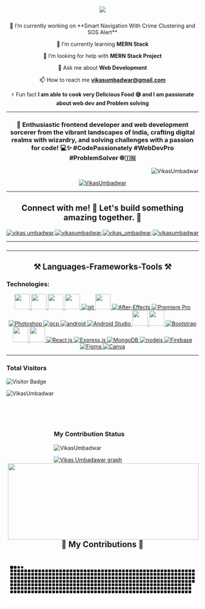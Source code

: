 <h1 align="center">
    <img src="https://readme-typing-svg.herokuapp.com/?font=Righteous&size=35&center=true&vCenter=true&width=500&height=70&duration=4000&lines=Hi+There!+👋;+I'm+Vikas+Umbadwar!;" />
</h1>
<div align = "center">
🔭 I’m currently working on **Smart Navigation With Crime Clustering and SOS Alert**
  
🌱 I’m currently learning **MERN Stack**

🤝 I’m looking for help with **MERN Stack Project**

💬 Ask me about **Web Development**

 📫 How to reach me **vikasumbadwar@gmail.com**

⚡ Fun fact **I am able to cook very Delicious Food 😅 and I am passionate about web dev and Problem solving**
  </div>
  <hr/>
<h3 align="center">🚀 Enthusiastic frontend developer and web development sorcerer from the vibrant landscapes of India, crafting digital realms with wizardry, and solving challenges with a passion for code! 💻✨ #CodePassionately #WebDevPro #ProblemSolver 🌐🇮🇳</h3>

<p align="right"> <img src="https://komarev.com/ghpvc/?username=VikasUmbadwar&label=Profile%20views&color=0e75b6&style=flat" alt="VikasUmbadwar" /> </p>

<p align="center"> <a href="https://github.com/ryo-ma/github-profile-trophy"><img src="https://github-profile-trophy.vercel.app/?username=VikasUmbadwar" alt="VikasUmbadwar" /></a> </p>

  <hr/>

<h2 align="center">Connect with me! 🤝 Let's build something amazing together. 🚀</h2>

<p align="center">
  <a href="https://linkedin.com/in/vikasumbadwar" target="_blank" rel="noreferrer" title="LinkedIn Fast Render">
    <img align="center" src="https://raw.githubusercontent.com/rahuldkjain/github-profile-readme-generator/master/src/images/icons/Social/linked-in-alt.svg" alt="vikas umbadwar" height="30" width="40" />
  </a>
  <a href="https://www.hackerrank.com/vikasumbadwar" target="_blank" rel="noreferrer" title="HackerRank Fast Render">
    <img align="center" src="https://raw.githubusercontent.com/rahuldkjain/github-profile-readme-generator/master/src/images/icons/Social/hackerrank.svg" alt="vikasumbadwar" height="30" width="40" />
  </a>
  <a href="https://www.leetcode.com/vikas_umbadwar" target="_blank" rel="noreferrer" title="LeetCode Fast Render">
    <img align="center" src="https://raw.githubusercontent.com/rahuldkjain/github-profile-readme-generator/master/src/images/icons/Social/leet-code.svg" alt="vikas_umbadwar" height="30" width="40" />
  </a>
  <a href="https://auth.geeksforgeeks.org/user/vikasumbadwar" target="_blank" rel="noreferrer" title="Geeks for Geeks Fast Render">
    <img align="center" src="https://raw.githubusercontent.com/rahuldkjain/github-profile-readme-generator/master/src/images/icons/Social/geeks-for-geeks.svg" alt="vikasumbadwar" height="30" width="40" />
  </a>
</p>


<hr/>




###
<hr/>
<h2 align="center">⚒️ Languages-Frameworks-Tools ⚒️</h2>

  
  <h3 align="left">Technologies:</h3>
<p align="center">
    <a href="https://www.python.org" target="_blank" rel="noreferrer"> 
            <img src="https://cdn.jsdelivr.net/gh/devicons/devicon/icons/python/python-original.svg" width="40" height="40"/>
           </a> 
    <a href="https://www.w3schools.com/cpp/" target="_blank" rel="noreferrer"> 
            <img src="https://cdn.jsdelivr.net/gh/devicons/devicon/icons/cplusplus/cplusplus-original.svg"width="40" height="40" />
          </a> 
    <a href="https://www.cprogramming.com/" target="_blank" rel="noreferrer"> 
            <img src="https://cdn.jsdelivr.net/gh/devicons/devicon/icons/c/c-original.svg"width="40" height="40" />
           </a> 
    <a href="https://www.java.com" target="_blank" rel="noreferrer"> 
            <img src="https://cdn.jsdelivr.net/gh/devicons/devicon/icons/java/java-original.svg" width="40" height="40" />
           </a> 
    <a href="https://git-scm.com/" target="_blank" rel="noreferrer"> <img src="https://www.vectorlogo.zone/logos/git-scm/git-scm-icon.svg" alt="git" width="40" height="40"/> </a> 
    <a href="https://www.mysql.com/" target="_blank" rel="noreferrer"> 
            <img src="https://cdn.jsdelivr.net/gh/devicons/devicon/icons/mysql/mysql-original.svg"width="40" height="40" />
          </a> 
    <!-- <a href="https://www.microsoft.com/en-us/sql-server" target="_blank" rel="noreferrer"> <img src="https://www.svgrepo.com/show/303229/microsoft-sql-server-logo.svg" alt="mssql" width="40" height="40"/> </a>  -->
    <!-- <a href="https://www.oracle.com/" target="_blank" rel="noreferrer"> <img src="https://raw.githubusercontent.com/devicons/devicon/master/icons/oracle/oracle-original.svg" alt="oracle" width="40" height="40"/> </a>  -->
    <!-- <a href="https://kotlinlang.org" target="_blank" rel="noreferrer"> <img src="https://www.vectorlogo.zone/logos/kotlinlang/kotlinlang-icon.svg" alt="kotlin" width="40" height="40"/> </a>  -->
    <a href="https://www.adobe.com/products/aftereffects.html" target="_blank"> 
<img src="https://cdn.jsdelivr.net/gh/devicons/devicon/icons/aftereffects/aftereffects-original.svg" alt="After-Effects" width="40" height="40"/> 
</a>
<a href="https://www.adobe.com/products/premierepro.html" target="_blank"> 
<img src="https://cdn.jsdelivr.net/gh/devicons/devicon/icons/premierepro/premierepro-original.svg" alt="Premiere Pro" width="40" height="40"/> 
</a>
<a href="https://www.adobe.com/products/photoshop.html" target="_blank"> 
<img src="https://cdn.jsdelivr.net/gh/devicons/devicon/icons/photoshop/photoshop-plain.svg" alt="Photoshop" width="40" height="40"/> 
</a>
    <a href="https://cloud.google.com" target="_blank" rel="noreferrer"> <img src="https://www.vectorlogo.zone/logos/google_cloud/google_cloud-icon.svg" alt="gcp" width="40" height="40"/> </a> 
    <a href="https://developer.android.com" target="_blank" rel="noreferrer"> <img src="https://cdn.jsdelivr.net/gh/devicons/devicon/icons/android/android-original.svg" alt="android" width="40" height="40"/> </a> 
    <!-- <a href="https://www.blender.org/" target="_blank" rel="noreferrer"> <img src="https://cdn.jsdelivr.net/gh/devicons/devicon/icons/blender/blender-original.svg" alt="blender" width="40" height="40"/> </a>  -->
   
<a href="https://dart.dev/" target="_blank"> 
<img src="https://cdn.jsdelivr.net/gh/devicons/devicon/icons/androidstudio/androidstudio-original.svg" alt="Android Studio" width="40" height="40"/> 
</a> 
 
 <a href="https://www.w3schools.com/css/" target="_blank" rel="noreferrer"> 
            <img src="https://cdn.jsdelivr.net/gh/devicons/devicon/icons/css3/css3-original.svg" width="40" height="40" />
           </a> 
    <a href="https://www.w3.org/html/" target="_blank" rel="noreferrer"> 
            <img src="https://cdn.jsdelivr.net/gh/devicons/devicon/icons/html5/html5-original.svg"width="40" height="40" />
           </a>
    <a href="https://getbootstrap.com/" target="_blank"> 
<img src="https://cdn.jsdelivr.net/gh/devicons/devicon/icons/bootstrap/bootstrap-original.svg" alt="Bootstrap" width="40" height="40"/> 
</a> 
<a href="https://developer.mozilla.org/en-US/docs/Web/JavaScript" target="_blank" rel="noreferrer"> 
        <img src="https://cdn.jsdelivr.net/gh/devicons/devicon/icons/javascript/javascript-original.svg"width="40" height="40" />
        </a> 
<a href="https://www.typescriptlang.org/" target="_blank" rel="noreferrer"> 
    <img src="https://cdn.jsdelivr.net/gh/devicons/devicon/icons/typescript/typescript-original.svg"width="40" height="40" />
</a> 
<a href="https://reactjs.org/" target="_blank"> 
    <img src="https://cdn.jsdelivr.net/gh/devicons/devicon/icons/react/react-original.svg" alt="React.js" width="40" height="40"/> 
</a>
<a href="https://expressjs.com/" target="_blank"> 
<img src="https://cdn.jsdelivr.net/gh/devicons/devicon/icons/express/express-original.svg" alt="Express.js" width="40" height="40" style="background-color:white"/> 
</a>
<a href="https://www.mongodb.com/" target="_blank"> 
<img src="https://cdn.jsdelivr.net/gh/devicons/devicon/icons/mongodb/mongodb-original.svg" alt="MongoDB" width="40" height="40"/> 
</a>
    <a href="https://nodejs.org" target="_blank" rel="noreferrer"> <img src="https://cdn.jsdelivr.net/gh/devicons/devicon/icons/nodejs/nodejs-original.svg" alt="nodejs" width="40" height="40"/> </a>
    <a href="https://firebase.google.com/" target="_blank"> 
<img src="https://cdn.jsdelivr.net/gh/devicons/devicon/icons/firebase/firebase-plain.svg" alt="Firebase" width="40" height="40"/> 
</a>
<a href="https://www.figma.com/" target="_blank"> 
<img src="https://cdn.jsdelivr.net/gh/devicons/devicon/icons/figma/figma-original.svg" alt="Figma" width="40" height="40"/> 
</a>
<a href="https://www.canva.com/" target="_blank"> 
<img src="https://cdn.jsdelivr.net/gh/devicons/devicon/icons/canva/canva-original.svg" alt="Canva" width="40" height="40"/> 
</a>
<hr>
</p>
 


<H3><b>Total Visitors</b></H3>

![Visitor Badge](https://komarev.com/ghpvc/?username=VikasUmbadwar&color=blueviolet&style=for-the-badge&label=Visitors+Here)

<p><img align="left" src="https://github-readme-stats.vercel.app/api/top-langs?username=VikasUmbadwar&show_icons=true&locale=en&layout=compact&langs_count=8&theme=tokyonight&hide_border=true" height="192px" alt="VikasUmbadwar" /></p>

<p>&nbsp;<img align="right" src="https://github-readme-stats.vercel.app/api?username=VikasUmbadwar&show_icons=true&locale=en&hide=issues&count_private=true&theme=tokyonight&include_all_commits=true&hide_border=true" height="200px" width="500px" /></p>

<br>
<br>
<br>
<H3><b>My Contribution Status</b></H3>
<p><img align="center" src="http://github-readme-streak-stats.herokuapp.com?user=VikasUmbadwar&theme=algolia" alt="VikasUmbadwar" alt="VikasUmbadwar" /></p>
<a href="#">
<img alt="Vikas Umbadawar graph" src="https://github-readme-activity-graph.vercel.app/graph?username=VikasUmbadwar&theme=tokyo-night&hide_border=true"/>
</a>

<div align="center">
  <h2>🐍 My Contributions 🐍</h2>
  <br>
  <img alt="snake eating my contributions" src="https://raw.githubusercontent.com/VikasUmbadwar/VikasUmbadwar/output/github-contribution-grid-snake-dark.svg" />
  
  <br/><br/><br/>
</div>

###
